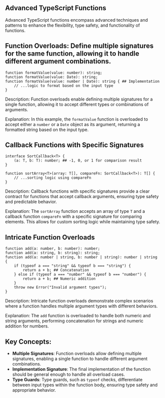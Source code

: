 ## Advanced TypeScript Functions

Advanced TypeScript functions encompass advanced techniques and patterns to enhance the flexibility, type safety, and functionality of functions.

## Function Overloads: Define multiple signatures for the same function, allowing it to handle different argument combinations.

```
function formatValue(value: number): string;
function formatValue(value: Date): string;
function formatValue(value: number | Date): string { ## Implementation
    // ...logic to format based on the input type
}
```

Description: Function overloads enable defining multiple signatures for a single function, allowing it to accept different types or combinations of arguments.

Explanation: In this example, the `formatValue` function is overloaded to accept either a `number` or a `Date` object as its argument, returning a formatted string based on the input type.

## Callback Functions with Specific Signatures

```
interface SortCallback<T> {
    (a: T, b: T): number; ## -1, 0, or 1 for comparison result
}

function sortArray<T>(array: T[], compareFn: SortCallback<T>): T[] {
    // ...sorting logic using compareFn
}
```

Description: Callback functions with specific signatures provide a clear contract for functions that accept callback arguments, ensuring type safety and predictable behavior.

Explanation: The `sortArray` function accepts an array of type `T` and a callback function `compareFn` with a specific signature for comparing elements. This allows for custom sorting logic while maintaining type safety.

## Intricate Function Overloads

```
function add(a: number, b: number): number;
function add(a: string, b: string): string;
function add(a: number | string, b: number | string): number | string {
    if (typeof a === "string" && typeof b === "string") {
        return a + b; ## Concatenation
    } else if (typeof a === "number" && typeof b === "number") {
        return a + b; ## Numeric addition
    }
    throw new Error("Invalid argument types");
}
```

Description: Intricate function overloads demonstrate complex scenarios where a function handles multiple argument types with different behaviors.

Explanation: The `add` function is overloaded to handle both numeric and string arguments, performing concatenation for strings and numeric addition for numbers.

## Key Concepts:

- **Multiple Signatures**: Function overloads allow defining multiple signatures, enabling a single function to handle different argument combinations.
- **Implementation Signature**: The final implementation of the function should be general enough to handle all overload cases.
- **Type Guards**: Type guards, such as `typeof` checks, differentiate between input types within the function body, ensuring type safety and appropriate behavior.
